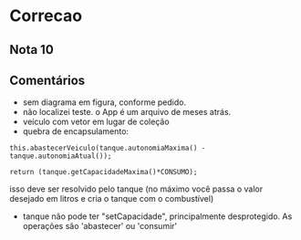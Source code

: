# Correcao

## Nota 10

## Comentários

  - sem diagrama em figura, conforme pedido.
  - não localizei teste. o App é um arquivo de meses atrás.
  - veículo com vetor em lugar de coleção
  - quebra de encapsulamento:
``` 
this.abastecerVeiculo(tanque.autonomiaMaxima() - tanque.autonomiaAtual());

return (tanque.getCapacidadeMaxima()*CONSUMO);

```

  isso deve ser resolvido pelo tanque (no máximo você passa o valor desejado em litros e cria o tanque com o combustível)

  - tanque não pode ter "setCapacidade", principalmente desprotegido. As operações são 'abastecer' ou 'consumir'


